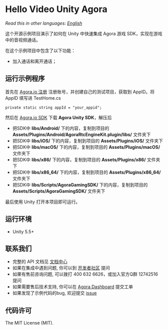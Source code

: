 # Hello Video Unity Agora

*Read this in other languages: [English](README.en.md)*

这个开源示例项目演示了如何在 Unity 中快速集成 Agora 游戏 SDK，实现在游戏中的音视频通话。

在这个示例项目中包含了以下功能：

- 加入通话和离开通话；

## 运行示例程序
首先在 [Agora.io 注册](https://dashboard.agora.io/cn/signup/) 注册账号，并创建自己的测试项目，获取到 AppID。将 AppID 填写进 TestHome.cs

```
private static string appId = "your_appid";
```

然后在 [Agora.io SDK](https://www.agora.io/cn/download/) 下载 **Agora Unity SDK**，解压后

- 把SDK中 **libs/Android/** 下的内容，复制到项目的 **Assets/Plugins/Android/AgoraRtcEngineKit.plugin/libs/** 文件夹下
- 把SDK中 **libs/iOS/** 下的内容，复制到项目的 **Assets/Plugins/iOS/** 文件夹下
- 把SDK中 **libs/macOS/** 下的内容，复制到项目的 **Assets/Plugins/macOS/** 文件夹下
- 把SDK中 **libs/x86/** 下的内容，复制到项目的 **Assets/Plugins/x86/** 文件夹下
- 把SDK中 **libs/x86_64/** 下的内容，复制到项目的 **Assets/Plugins/x86_64/** 文件夹下
- 把SDK中 **libs/Scripts/AgoraGamingSDK/** 下的内容，复制到项目的 **Assets/Scripts/AgoraGamingSDK/** 文件夹下

最后使用 Unity 打开本项目即可运行。

## 运行环境
* Unity 5.5+

## 联系我们

- 完整的 API 文档见 [文档中心](https://docs.agora.io/cn/)
- 如果在集成中遇到问题, 你可以到 [开发者社区](https://dev.agora.io/cn/) 提问
- 如果有售前咨询问题, 可以拨打 400 632 6626，或加入官方Q群 12742516 提问
- 如果需要售后技术支持, 你可以在 [Agora Dashboard](https://dashboard.agora.io) 提交工单
- 如果发现了示例代码的bug, 欢迎提交 [issue](https://github.com/AgoraIO/Video-Call-for-Mobile-Gaming/issues)

## 代码许可

The MIT License (MIT).
